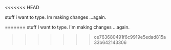 <<<<<<< HEAD

stuff i want to type.
Im making changes ...again.

=======
stuff I want to type.
I'm making changes ...again.
>>>>>>> ce763680491f6c9919e5edad815a33b642143306

